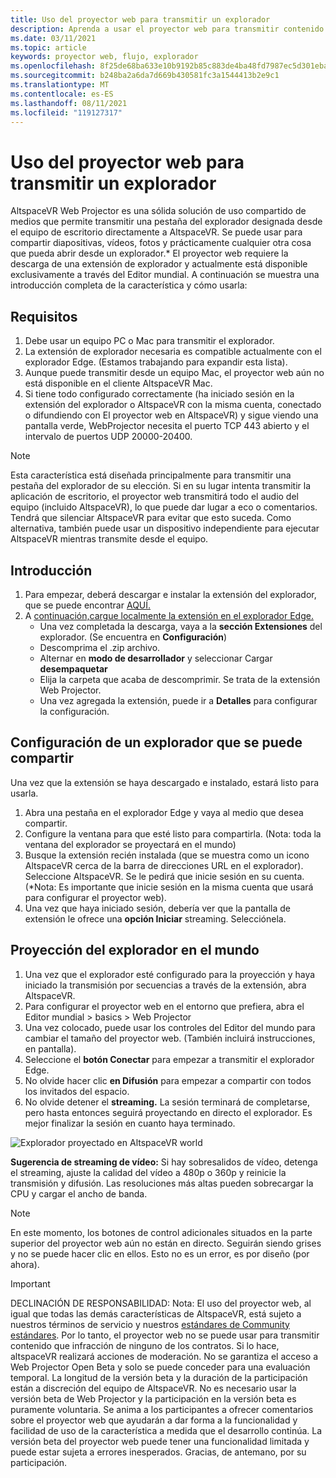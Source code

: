 ```yaml
---
title: Uso del proyector web para transmitir un explorador
description: Aprenda a usar el proyector web para transmitir contenido desde un explorador designado a las experiencias altspaceVR.
ms.date: 03/11/2021
ms.topic: article
keywords: proyector web, flujo, explorador
ms.openlocfilehash: 8f25de68ba633e10b9192b85c883de4ba48fd7987ec5d301ebac8443982a1a55
ms.sourcegitcommit: b248ba2a6da7d669b430581fc3a1544413b2e9c1
ms.translationtype: MT
ms.contentlocale: es-ES
ms.lasthandoff: 08/11/2021
ms.locfileid: "119127317"
---
```

# <a name="using-the-web-projector-to-stream-a-browser"></a>Uso del proyector web para transmitir un explorador

AltspaceVR Web Projector es una sólida solución de uso compartido de medios que permite transmitir una pestaña del explorador designada desde el equipo de escritorio directamente a AltspaceVR. Se puede usar para compartir diapositivas, vídeos, fotos y prácticamente cualquier otra cosa que pueda abrir desde un explorador.* El proyector web requiere la descarga de una extensión de explorador y actualmente está disponible exclusivamente a través del Editor mundial. A continuación se muestra una introducción completa de la característica y cómo usarla:

## <a name="requirements"></a>Requisitos

1. Debe usar un equipo PC o Mac para transmitir el explorador.
2. La extensión de explorador necesaria es compatible actualmente con el explorador Edge. (Estamos trabajando para expandir esta lista).
3. Aunque puede transmitir desde un equipo Mac, el proyector web aún no está disponible en el cliente AltspaceVR Mac.
4. Si tiene todo configurado correctamente (ha iniciado sesión en la extensión del explorador o AltspaceVR con la misma cuenta, conectado o difundiendo con El proyector web en AltspaceVR) y sigue viendo una pantalla verde, WebProjector necesita el puerto TCP 443 abierto y el intervalo de puertos UDP 20000-20400.

> [!NOTE]
> Esta característica está diseñada principalmente para transmitir una pestaña del explorador de su elección. Si en su lugar intenta transmitir la aplicación de escritorio, el proyector web transmitirá todo el audio del equipo (incluido AltspaceVR), lo que puede dar lugar a eco o comentarios. Tendrá que silenciar AltspaceVR para evitar que esto suceda. Como alternativa, también puede usar un dispositivo independiente para ejecutar AltspaceVR mientras transmite desde el equipo.

## <a name="getting-started"></a>Introducción

1. Para empezar, deberá descargar e instalar la extensión del explorador, que se puede encontrar [AQUÍ.](https://account.altvr.com/web_projector)
2. A [continuación,cargue localmente la extensión en el explorador Edge.](https://docs.microsoft.com/microsoft-edge/extensions-chromium/getting-started/extension-sideloading)
    * Una vez completada la descarga, vaya a la **sección Extensiones** del explorador. (Se encuentra en **Configuración**)
    * Descomprima el .zip archivo.
    * Alternar en **modo de desarrollador** y seleccionar Cargar **desempaquetar**
    * Elija la carpeta que acaba de descomprimir. Se trata de la extensión Web Projector.
    * Una vez agregada la extensión, puede ir a **Detalles** para configurar la configuración.

## <a name="setting-up-a-shareable-browser"></a>Configuración de un explorador que se puede compartir

Una vez que la extensión se haya descargado e instalado, estará listo para usarla.

1. Abra una pestaña en el explorador Edge y vaya al medio que desea compartir.
2. Configure la ventana para que esté listo para compartirla. (Nota: toda la ventana del explorador se proyectará en el mundo)
3. Busque la extensión recién instalada (que se muestra como un icono AltspaceVR cerca de la barra de direcciones URL en el explorador). Seleccione AltspaceVR. Se le pedirá que inicie sesión en su cuenta. (*Nota: Es importante que inicie sesión en la misma cuenta que usará para configurar el proyector web).
4. Una vez que haya iniciado sesión, debería ver que la pantalla de extensión le ofrece una **opción Iniciar** streaming. Selecciónela.

## <a name="projecting-your-browser-in-world"></a>Proyección del explorador en el mundo

1. Una vez que el explorador esté configurado para la proyección y haya iniciado la transmisión por secuencias a través de la extensión, abra AltspaceVR.
2. Para configurar el proyector web en el entorno que prefiera, abra el Editor mundial > basics > Web Projector
3. Una vez colocado, puede usar los controles del Editor del mundo para cambiar el tamaño del proyector web. (También incluirá instrucciones, en pantalla).
4. Seleccione el **botón Conectar** para empezar a transmitir el explorador Edge.
5. No olvide hacer clic **en Difusión** para empezar a compartir con todos los invitados del espacio.
6. No olvide detener el **streaming.** La sesión terminará de completarse, pero hasta entonces seguirá proyectando en directo el explorador. Es mejor finalizar la sesión en cuanto haya terminado.

![Explorador proyectado en AltspaceVR world](images/web-project-img-01.png)

**Sugerencia de streaming de vídeo:** Si hay sobresalidos de vídeo, detenga el streaming, ajuste la calidad del vídeo a 480p o 360p y reinicie la transmisión y difusión. Las resoluciones más altas pueden sobrecargar la CPU y cargar el ancho de banda.

> [!NOTE]
> En este momento, los botones de control adicionales situados en la parte superior del proyector web aún no están en directo. Seguirán siendo grises y no se puede hacer clic en ellos. Esto no es un error, es por diseño (por ahora).

> [!IMPORTANT]
> DECLINACIÓN DE RESPONSABILIDAD: Nota: El uso del proyector web, al [](../community/terms-of-service.md) igual que todas las demás características de AltspaceVR, está sujeto a nuestros términos de servicio y nuestros [estándares de Community estándares](../community/community-standards.md). Por lo tanto, el proyector web no se puede usar para transmitir contenido que infracción de ninguno de los contratos. Si lo hace, altspaceVR realizará acciones de moderación. No se garantiza el acceso a Web Projector Open Beta y solo se puede conceder para una evaluación temporal. La longitud de la versión beta y la duración de la participación están a discreción del equipo de AltspaceVR. No es necesario usar la versión beta de Web Projector y la participación en la versión beta es puramente voluntaria. Se anima a los participantes a ofrecer comentarios sobre el proyector web que ayudarán a dar forma a la funcionalidad y facilidad de uso de la característica a medida que el desarrollo continúa. La versión beta del proyector web puede tener una funcionalidad limitada y puede estar sujeta a errores inesperados. Gracias, de antemano, por su participación.
